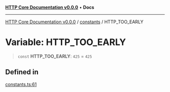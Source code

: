 [**HTTP Core Documentation v0.0.0**](../../README.md) • **Docs**

***

[HTTP Core Documentation v0.0.0](../../modules.md) / [constants](../README.md) / HTTP\_TOO\_EARLY

# Variable: HTTP\_TOO\_EARLY

> `const` **HTTP\_TOO\_EARLY**: `425` = `425`

## Defined in

[constants.ts:61](https://github.com/stonemjs/http-core/blob/3497087dac965583296f5092cd519a9aa0728373/src/constants.ts#L61)
